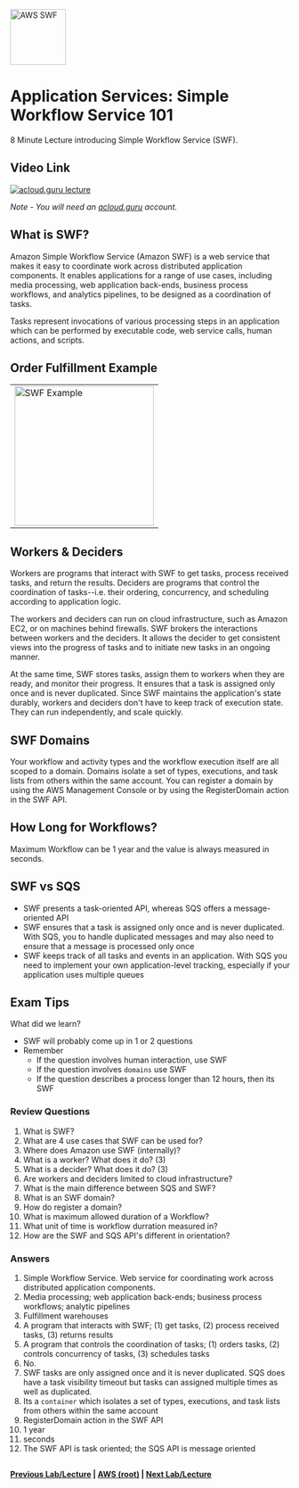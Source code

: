 <img src="https://i.imgur.com/p4Fd1bv.png" height="100" title="AWS SWF" />


Application Services: Simple Workflow Service 101
======

8 Minute Lecture introducing Simple Workflow Service (SWF). 
 
  
## Video Link

[![acloud.guru lecture](https://i.imgur.com/gPIWah5.png)](https://acloud.guru/course/aws-certified-solutions-architect-associate/learn/application-services/swf/watch)

*Note - You will need an [acloud.guru](acloud.guru) account.*


## What is SWF?

Amazon Simple Workflow Service (Amazon SWF) is a web service that makes it easy to coordinate work across distributed 
application components. It enables applications for a range of use cases, including media processing, web
application back-ends, business process workflows, and analytics pipelines, to be designed as a 
coordination of tasks.

Tasks represent invocations of various processing steps in an application which can be performed by executable code,
web service calls, human actions, and scripts.


## Order Fulfillment Example

<table>
<tr>
<td>
 <img src="https://i.imgur.com/pxBwQRa.png" height="250" title="SWF Example" />
</td>
</tr>
</table>


## Workers & Deciders

Workers are programs that interact with SWF to get tasks, process received tasks, and return the results. Deciders are 
programs that control the coordination of tasks--i.e. their ordering, concurrency, and scheduling according to 
application logic.

The workers and deciders can run on cloud infrastructure, such as Amazon EC2, or on machines behind firewalls. SWF
brokers the interactions between workers and the deciders. It allows the decider to get consistent views into the 
progress of tasks and to initiate new tasks in an ongoing manner. 

At the same time, SWF stores tasks, assign them to workers when they are ready, and monitor their progress. It ensures
that a task is assigned only once and is never duplicated. Since SWF maintains the application's state durably, 
workers and deciders don't have to keep track of execution state. They can run independently, and scale quickly.


## SWF Domains

Your workflow and activity types and the workflow execution itself are all scoped to a domain. Domains isolate a set
of types, executions, and task lists from others within the same account. You can register a domain by using the
AWS Management Console or by using the RegisterDomain action in the SWF API.


## How Long for Workflows?

Maximum Workflow can be 1 year and the value is always measured in seconds.


## SWF vs SQS

* SWF presents a task-oriented API, whereas SQS offers a message-oriented API
* SWF ensures that a task is assigned only once and is never duplicated. With SQS, you to handle duplicated messages
  and may also need to ensure that a message is processed only once
* SWF keeps track of all tasks and events in an application. With SQS you need to implement your own application-level
  tracking, especially if your application uses multiple queues

     
## Exam Tips

What did we learn?

* SWF will probably come up in 1 or 2 questions
* Remember
  * If the question involves human interaction, use SWF
  * If the question involves `domains` use SWF
  * If the question describes a process longer than 12 hours, then its SWF

     
### Review Questions

1.  What is SWF?
2.  What are 4 use cases that SWF can be used for?
3.  Where does Amazon use SWF (internally)?
4.  What is a worker? What does it do? (3)
5.  What is a decider? What does it do? (3)
6.  Are workers and deciders limited to cloud infrastructure?
7.  What is the main difference between SQS and SWF?
8.  What is an SWF domain?
9.  How do register a domain?
10. What is maximum allowed duration of a Workflow?
11. What unit of time is workflow durration measured in?
12. How are the SWF and SQS API's different in orientation?


### Answers

1.  Simple Workflow Service. Web service for coordinating work across distributed application components.
2.  Media processing; web application back-ends; business process workflows; analytic pipelines
3.  Fulfillment warehouses
4.  A program that interacts with SWF; (1) get tasks, (2) process received tasks, (3) returns results
5.  A program that controls the coordination of tasks; (1) orders tasks, (2) controls concurrency of tasks, 
    (3) schedules tasks
6.  No.
7.  SWF tasks are only assigned once and it is never duplicated. SQS does have a task visibility timeout but tasks
    can assigned multiple times as well as duplicated.
8.  Its a `container` which isolates a set of types, executions, and task lists from others within the same account
9.  RegisterDomain action in the SWF API
10. 1 year
11. seconds
12. The SWF API is task oriented; the SQS API is message oriented

 
## 

**[Previous Lab/Lecture](apps-sqs-101.md) | [AWS (root)](../readme.adoc) | [Next Lab/Lecture](apps-sns-101.md)**








